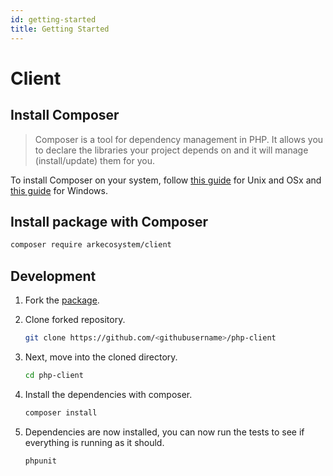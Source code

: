 ```yaml
---
id: getting-started
title: Getting Started
---
```


# Client

## Install Composer

> Composer is a tool for dependency management in PHP. It allows you to declare the libraries your project depends on and it will manage \(install/update\) them for you.

To install Composer on your system, follow [this guide](https://getcomposer.org/doc/00-intro.md#installation-linux-unix-macos) for Unix and OSx and [this guide](https://getcomposer.org/doc/00-intro.md#installation-windows) for Windows.

## Install package with Composer

```bash
composer require arkecosystem/client
```

## Development

1. Fork the [package](https://github.com/ARKEcosystem/php-client).
2. Clone forked repository.

   ```bash
   git clone https://github.com/<githubusername>/php-client
   ```

3. Next, move into the cloned directory.

   ```bash
   cd php-client
   ```

4. Install the dependencies with composer.

   ```bash
   composer install
   ```

5. Dependencies are now installed, you can now run the tests to see if everything is running as it should.

   ```bash
   phpunit
   ```

